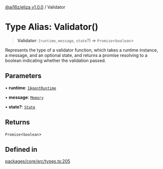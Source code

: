 [@ai16z/eliza v1.0.0](../index.md) / Validator

# Type Alias: Validator()

> **Validator**: (`runtime`, `message`, `state`?) => `Promise`\<`boolean`\>

Represents the type of a validator function, which takes a runtime instance, a message, and an optional state, and returns a promise resolving to a boolean indicating whether the validation passed.

## Parameters

• **runtime**: [`IAgentRuntime`](../interfaces/IAgentRuntime.md)

• **message**: [`Memory`](../interfaces/Memory.md)

• **state?**: [`State`](../interfaces/State.md)

## Returns

`Promise`\<`boolean`\>

## Defined in

[packages/core/src/types.ts:205](https://github.com/ai16z/eliza/blob/main/packages/core/src/types.ts#L205)
